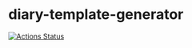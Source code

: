 # diary-template-generator
[![Actions Status](https://github.com/toof-jp/diary-template-generator/workflows/Rust/badge.svg)](https://github.com/toof-jp/diary-template-generator/actions)
